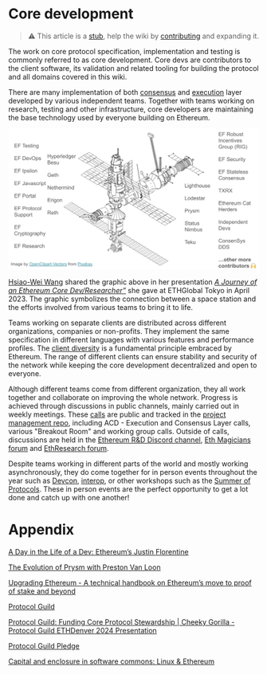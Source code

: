 # Core development 

> :warning: This article is a [stub](https://en.wikipedia.org/wiki/Wikipedia:Stub), help the wiki by [contributing](/contributing.md) and expanding it.

The work on core protocol specification, implementation and testing is commonly referred to as core development. Core devs are contributors to the client software, its validation and related tooling for building the protocol and all domains covered in this wiki.

There are many implementation of both [consensus](/wiki/CL/cl-clients.md) and [execution](/wiki/EL/el-clients.md) layer developed by various independent teams. Together with teams working on research, testing and other infrastructure, core developers are maintaining the base technology used by everyone building on Ethereum.

![Space Core Devs](../../images/space-core-devs.png)

[Hsiao-Wei Wang](https://github.com/hwwhww) shared the graphic above in her presentation _[A Journey of an Ethereum Core Dev/Researcher”](https://www.youtube.com/watch?v=0lBrd2_fPPU)_ she gave at ETHGlobal Tokyo in April 2023. The graphic symbolizes the connection between a space station and the efforts involved from various teams to bring it to life.

Teams working on separate clients are distributed across different organizations, companies or non-profits. They implement the same specification in different languages with various features and performance profiles. The [client diversity](https://ethereum.org/developers/docs/nodes-and-clients/client-diversity) is a fundamental principle embraced by Ethereum. The range of different clients can ensure stability and security of the network while keeping the core development decentralized and open to everyone. 

Although different teams come from different organization, they all work together and collaborate on improving the whole network. Progress is achieved through discussions in public channels, mainly carried out in weekly meetings. These [calls](https://www.youtube.com/@EthereumProtocol/featured) are public and tracked in the [project management repo](https://github.com/ethereum/pm), including ACD - Execution and Consensus Layer calls, various "Breakout Room" and working group calls. Outside of calls, discussions are held in the [Ethereum R&D Discord channel](https://discord.com/invite/qGpsxSA), [Eth Magicians forum](https://ethereum-magicians.org/) and [EthResearch forum](https://ethresear.ch/).

Despite teams working in different parts of the world and mostly working asynchronously, they do come together for in person events throughout the year such as [Devcon](https://devcon.org/en/), [interop](https://blog.ethereum.org/2024/05/22/nyota-interop-recap), or other workshops such as the [Summer of Protocols](https://summerofprotocols.com/protocol-week). These in person events are the perfect opportunity to get a lot done and catch up with one another!  

# Appendix

[A Day in the Life of a Dev: Ethereum’s Justin Florentine](https://www.coindesk.com/consensus-magazine/2023/02/22/a-day-in-the-life-of-a-dev-ethereums-justin-florentine/)

[The Evolution of Prysm with Preston Van Loon](https://www.youtube.com/watch?v=Lvlit-nIRfM&ab_channel=OverAbstraction)

[Upgrading Ethereum - A technical handbook on Ethereum’s move to proof of stake and beyond](https://eth2book.info/)

[Protocol Guild](https://protocol-guild.readthedocs.io/en/latest/)

[Protocol Guild: Funding Core Protocol Stewardship | Cheeky Gorilla - Protocol Guild ETHDenver 2024 Presentation](https://www.youtube.com/watch?v=9Tc2g7pu-gc&ab_channel=ETHDenver)

[Protocol Guild Pledge](https://tim.mirror.xyz/srVdVopOFhD_ZoRDR50x8n5wmW3aRJIrNEAkpyQ4_ng)

[Capital and enclosure in software commons: Linux & Ethereum](https://trent.mirror.xyz/GDDRqetgglGR5IYK1uTXxLalwIH6pBF9nulmY9zarUw)
